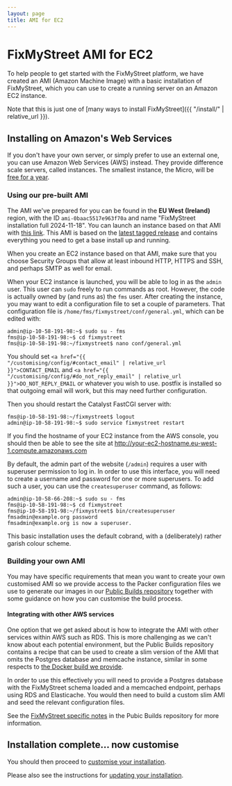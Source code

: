 ```yaml
---
layout: page
title: AMI for EC2
---
```


# FixMyStreet AMI for EC2

<p class="lead">
  To help people to get started with the FixMyStreet platform, we have
  created an AMI (Amazon Machine Image) with a basic installation of
  FixMyStreet, which you can use to create a running server on an Amazon
  EC2 instance.
</p>

Note that this is just one of [many ways to install FixMyStreet]({{ "/install/" | relative_url }}).

## Installing on Amazon's Web Services

If you don't have your own server, or simply prefer to use an external one, you
can use Amazon Web Services (AWS) instead. They provide difference scale
servers, called instances. The smallest instance, the Micro, will be [free
for a year](http://aws.amazon.com/free/).

### Using our pre-built AMI

The AMI we've prepared for you can be found in the **EU West (Ireland)**
region, with the ID `ami-0baac5517e963f70a` and name "FixMyStreet installation
full 2024-11-18". You can launch an instance based on that AMI with
[this link](https://eu-west-1.console.aws.amazon.com/ec2/home?region=eu-west-1#LaunchInstances:ami=ami-0baac5517e963f70a).
 This AMI is based on the [latest tagged release](https://github.com/mysociety/fixmystreet/releases)
 and contains everything you need to get a base install up and running.

When you create an EC2 instance based on that AMI, make sure that you
choose Security Groups that allow at least inbound HTTP, HTTPS and
SSH, and perhaps SMTP as well for email.

When your EC2 instance is launched, you will be able to log in as the
`admin` user.  This user can `sudo` freely to run commands as root.
However, the code is actually owned by (and runs as) the `fms` user.
After creating the instance, you may want to edit a configuration
file to set a couple of parameters.  That configuration file is
`/home/fms/fixmystreet/conf/general.yml`, which can be edited with:

    admin@ip-10-58-191-98:~$ sudo su - fms
    fms@ip-10-58-191-98:~$ cd fixmystreet
    fms@ip-10-58-191-98:~/fixmystreet$ nano conf/general.yml

You should set
<code><a href="{{ "/customising/config/#contact_email" | relative_url }}">CONTACT_EMAIL</a></code>
and
<code><a href="{{ "/customising/config/#do_not_reply_email" | relative_url }}">DO_NOT_REPLY_EMAIL</a></code>
or whatever you wish to use. postfix is installed so that outgoing email will
work, but this may need further configuration.

Then you should restart the Catalyst FastCGI server with:

    fms@ip-10-58-191-98:~/fixmystreet$ logout
    admin@ip-10-58-191-98:~$ sudo service fixmystreet restart

If you find the hostname of your EC2 instance from the AWS console,
you should then be able to see the site at http://your-ec2-hostname.eu-west-1.compute.amazonaws.com

By default, the admin part of the website (`/admin`) requires a user with
superuser permission to log in. In order to use this
interface, you will need to create a username and password for one or
more superusers.  To add such a user, you can use the `createsuperuser`
command, as follows:

    admin@ip-10-58-66-208:~$ sudo su - fms
    fms@ip-10-58-191-98:~$ cd fixmystreet
    fms@ip-10-58-191-98:~/fixmystreet$ bin/createsuperuser fmsadmin@example.org password
    fmsadmin@example.org is now a superuser.

This basic installation uses the default cobrand, with a
(deliberately) rather garish colour scheme.  

### Building your own AMI

You may have specific requirements that mean you want to create your own
customised AMI so we provide access to the Packer configuration files we
use to generate our images in our [Public Builds repository](https://github.com/mysociety/public-builds)
together with some guidance on how you can customise the build process.

#### Integrating with other AWS services

One option that we get asked about is how to integrate the AMI with other services
within AWS such as RDS. This is more challenging as we can't know about each
potential environment, but the Public Builds repository contains a recipe that can
be used to create a slim version of the AMI that omits the Postgres database
and memcache instance, similar in some respects to [the Docker build we provide](/install/docker-deploy/).

In order to use this effectively you will need to provide a Postgres database
with the FixMyStreet schema loaded and a memcached endpoint, perhaps using RDS
and Elasticache. You would then need to build a custom slim AMI and seed the
relevant configuration files.

See the [FixMyStreet specific notes](https://github.com/mysociety/public-builds/blob/master/docs/fixmystreet.md)
in the Pubic Builds repository for more information.

## Installation complete... now customise

You should then proceed
to [customise your installation](/customising/).

Please also see the instructions for [updating your installation](/updating/ami/).
